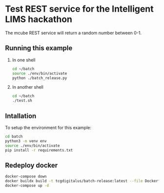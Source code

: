 # Test REST service for the Intelligent LIMS hackathon

The mcube REST service will return a random number between 0-1.

## Running this example

1. In one shell

    ```sh
    cd ~/batch
    source ./env/bin/activate
    python ./batch_release.py
    ```

1. In another shell

    ```sh
    cd ~/batch
    ./test.sh
    ```

## Intallation

To setup the environment for this example:

```sh
cd batch
python3 -m venv env
source ./env/bin/activate
pip install -r requirements.txt
```

## Redeploy docker

```sh
docker-compose down
docker buildx build -t tcgdigitalus/batch-release:latest --file Dockerfile .
docker-compose up -d
```

